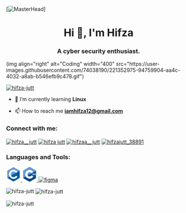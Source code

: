 [![MasterHead](https://www.shutterstock.com/zh/search/hacker-banner)]

<h1 align="center">Hi 👋, I'm Hifza</h1>
<h3 align="center">A cyber security enthusiast.</h3>
(img align="right" alt="Coding" width="400" src="https://user-images.githubusercontent.com/74038190/221352975-94759904-aa4c-4032-a8ab-b546efb9c478.gif")
<p align="left"> <a href="https://github.com/ryo-ma/github-profile-trophy"><img src="https://github-profile-trophy.vercel.app/?username=hifza-jutt" alt="hifza-jutt" /></a> </p>


- 🌱 I’m currently learning **Linux**

- 📫 How to reach me **iamhifza12@gmail.com**

<h3 align="left">Connect with me:</h3>
<p align="left">
<a href="https://twitter.com/hifza__jutt" target="blank"><img align="center" src="https://raw.githubusercontent.com/rahuldkjain/github-profile-readme-generator/master/src/images/icons/Social/twitter.svg" alt="hifza__jutt" height="30" width="40" /></a>
<a href="https://linkedin.com/in/hifza jutt" target="blank"><img align="center" src="https://raw.githubusercontent.com/rahuldkjain/github-profile-readme-generator/master/src/images/icons/Social/linked-in-alt.svg" alt="hifza jutt" height="30" width="40" /></a>
<a href="https://instagram.com/hifzaa__jutt" target="blank"><img align="center" src="https://raw.githubusercontent.com/rahuldkjain/github-profile-readme-generator/master/src/images/icons/Social/instagram.svg" alt="hifzaa__jutt" height="30" width="40" /></a>
<a href="https://discord.gg/hifzajutt_38891" target="blank"><img align="center" src="https://raw.githubusercontent.com/rahuldkjain/github-profile-readme-generator/master/src/images/icons/Social/discord.svg" alt="hifzajutt_38891" height="30" width="40" /></a>
</p>

<h3 align="left">Languages and Tools:</h3>
<p align="left"> <a href="https://www.cprogramming.com/" target="_blank" rel="noreferrer"> <img src="https://raw.githubusercontent.com/devicons/devicon/master/icons/c/c-original.svg" alt="c" width="40" height="40"/> </a> <a href="https://www.w3schools.com/cpp/" target="_blank" rel="noreferrer"> <img src="https://raw.githubusercontent.com/devicons/devicon/master/icons/cplusplus/cplusplus-original.svg" alt="cplusplus" width="40" height="40"/> </a> <a href="https://www.figma.com/" target="_blank" rel="noreferrer"> <img src="https://www.vectorlogo.zone/logos/figma/figma-icon.svg" alt="figma" width="40" height="40"/> </a> </p>

<p><img align="left" src="https://github-readme-stats.vercel.app/api/top-langs?username=hifza-jutt&show_icons=true&locale=en&layout=compact" alt="hifza-jutt" /></p>

<p>&nbsp;<img align="center" src="https://github-readme-stats.vercel.app/api?username=hifza-jutt&show_icons=true&locale=en" alt="hifza-jutt" /></p>

<p><img align="center" src="https://github-readme-streak-stats.herokuapp.com/?user=hifza-jutt&" alt="hifza-jutt" /></p>


